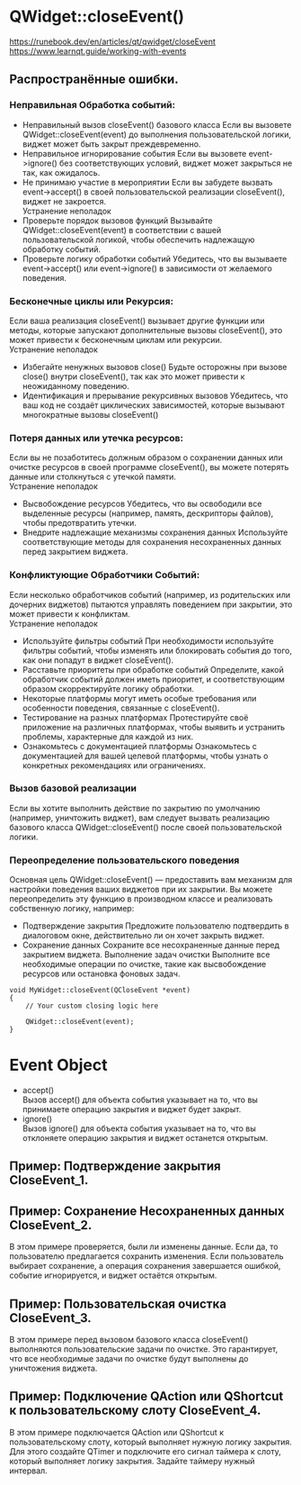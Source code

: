 # QWidget::closeEvent()    
https://runebook.dev/en/articles/qt/qwidget/closeEvent    
https://www.learnqt.guide/working-with-events

## Распространённые ошибки. 
### Неправильная Обработка событий:
- Неправильный вызов closeEvent() базового класса
Если вы вызовете QWidget::closeEvent(event) до выполнения пользовательской логики, виджет может быть закрыт преждевременно.
- Неправильное игнорирование события
Если вы вызовете event->ignore() без соответствующих условий, виджет может закрыться не так, как ожидалось.
- Не принимаю участие в мероприятии
Если вы забудете вызвать event->accept() в своей пользовательской реализации closeEvent(), виджет не закроется.   
Устранение неполадок   
- Проверьте порядок вызовов функций
Вызывайте QWidget::closeEvent(event) в соответствии с вашей пользовательской логикой, чтобы обеспечить надлежащую обработку событий.
- Проверьте логику обработки событий
Убедитесь, что вы вызываете event->accept() или event->ignore() в зависимости от желаемого поведения.

### Бесконечные циклы или Рекурсия:
Если ваша реализация closeEvent() вызывает другие функции или методы, которые запускают дополнительные вызовы closeEvent(), это может привести к бесконечным циклам или рекурсии.   
Устранение неполадок   
- Избегайте ненужных вызовов close()
Будьте осторожны при вызове close() внутри closeEvent(), так как это может привести к неожиданному поведению.
- Идентификация и прерывание рекурсивных вызовов
Убедитесь, что ваш код не создаёт циклических зависимостей, которые вызывают многократные вызовы closeEvent()

### Потеря данных или утечка ресурсов:
Если вы не позаботитесь должным образом о сохранении данных или очистке ресурсов в своей программе closeEvent(), вы можете потерять данные или столкнуться с утечкой памяти.   
Устранение неполадок
- Высвобождение ресурсов
Убедитесь, что вы освободили все выделенные ресурсы (например, память, дескрипторы файлов), чтобы предотвратить утечки.
- Внедрите надлежащие механизмы сохранения данных
Используйте соответствующие методы для сохранения несохраненных данных перед закрытием виджета.
### Конфликтующие Обработчики Событий:
Если несколько обработчиков событий (например, из родительских или дочерних виджетов) пытаются управлять поведением при закрытии, это может привести к конфликтам.   
Устранение неполадок
- Используйте фильтры событий
При необходимости используйте фильтры событий, чтобы изменять или блокировать события до того, как они попадут в виджет closeEvent().
- Расставьте приоритеты при обработке событий
Определите, какой обработчик событий должен иметь приоритет, и соответствующим образом скорректируйте логику обработки.
- Некоторые платформы могут иметь особые требования или особенности поведения, связанные с closeEvent().
- Тестирование на разных платформах
Протестируйте своё приложение на различных платформах, чтобы выявить и устранить проблемы, характерные для каждой из них.
- Ознакомьтесь с документацией платформы
Ознакомьтесь с документацией для вашей целевой платформы, чтобы узнать о конкретных рекомендациях или ограничениях.

### Вызов базовой реализации
Если вы хотите выполнить действие по закрытию по умолчанию (например, уничтожить виджет), вам следует вызвать реализацию базового класса QWidget::closeEvent() после своей пользовательской логики.

### Переопределение пользовательского поведения
Основная цель QWidget::closeEvent() — предоставить вам механизм для настройки поведения ваших виджетов при их закрытии. Вы можете переопределить эту функцию в производном классе и реализовать собственную логику, например:
- Подтверждение закрытия
Предложите пользователю подтвердить в диалоговом окне, действительно ли он хочет закрыть виджет.
- Сохранение данных
Сохраните все несохраненные данные перед закрытием виджета.
Выполнение задач очистки
Выполните все необходимые операции по очистке, такие как высвобождение ресурсов или остановка фоновых задач.
~~~~~~~
void MyWidget::closeEvent(QCloseEvent *event)
{
    // Your custom closing logic here

    QWidget::closeEvent(event);
}
~~~~~~~

# Event Object
- accept()   
Вызов accept() для объекта события указывает на то, что вы принимаете операцию закрытия и виджет будет закрыт.   
- ignore()   
Вызов ignore() для объекта события указывает на то, что вы отклоняете операцию закрытия и виджет останется открытым.   

## Пример: Подтверждение закрытия CloseEvent_1.  
## Пример: Сохранение Несохраненных данных CloseEvent_2.   
В этом примере проверяется, были ли изменены данные. Если да, то пользователю предлагается сохранить изменения. Если пользователь выбирает сохранение, а операция сохранения завершается ошибкой, событие игнорируется, и виджет остаётся открытым.

## Пример: Пользовательская очистка CloseEvent_3.   
В этом примере перед вызовом базового класса closeEvent() выполняются пользовательские задачи по очистке. Это гарантирует, что все необходимые задачи по очистке будут выполнены до уничтожения виджета.

## Пример: Подключение QAction или QShortcut к пользовательскому слоту CloseEvent_4.  
В этом примере подключается QAction или QShortcut к пользовательскому слоту, который выполняет нужную логику закрытия. Для этого создайте QTimer и подключите его сигнал таймера к слоту, который выполняет логику закрытия. Задайте таймеру нужный интервал.